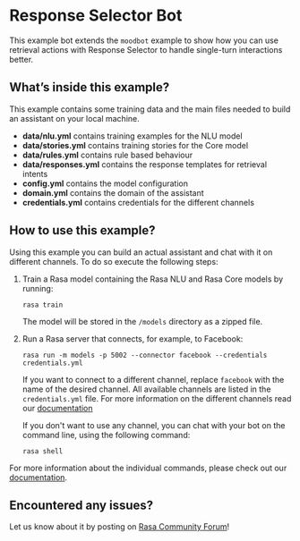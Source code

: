 # Response Selector Bot

This example bot extends the `moodbot` example to show how you can use retrieval actions with Response Selector to
handle single-turn interactions better.

## What’s inside this example?

This example contains some training data and the main files needed to build an
assistant on your local machine.

- **data/nlu.yml** contains training examples for the NLU model
- **data/stories.yml** contains training stories for the Core model
- **data/rules.yml** contains rule based behaviour
- **data/responses.yml** contains the response templates for retrieval intents
- **config.yml** contains the model configuration
- **domain.yml** contains the domain of the assistant
- **credentials.yml** contains credentials for the different channels

## How to use this example?

Using this example you can build an actual assistant and chat with it on
different channels. To do so execute the following steps:

1. Train a Rasa model containing the Rasa NLU and Rasa Core models by running:
    ```
    rasa train
    ```
    The model will be stored in the `/models` directory as a zipped file.

2. Run a Rasa server that connects, for example, to Facebook:
    ```
    rasa run -m models -p 5002 --connector facebook --credentials credentials.yml
    ```
    If you want to connect to a different channel, replace `facebook` with the name of the
    desired channel.
    All available channels are listed in the `credentials.yml` file.
    For more information on the different channels read our
    [documentation](http://x-docs.rasa.com/docs/rasa/messaging-and-voice-channels)

    If you don't want to use any channel, you can chat with your bot
    on the command line, using the following command:
    ```
    rasa shell
    ```

For more information about the individual commands, please check out our
[documentation](http://rasa.com/docs/rasa/command-line-interface).

## Encountered any issues?
Let us know about it by posting on [Rasa Community Forum](https://forum.rasa.com)!
